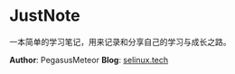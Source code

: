 # JustNote
一本简单的学习笔记，用来记录和分享自己的学习与成长之路。

**Author**: PegasusMeteor 
**Blog**: [selinux.tech](http://selinux.tech)  
<!--**51CTO**:[https://xiaoshuaigege.github.io/](https://xiaoshuaigege.github.io/)   -->



<!--**QQ讨论群**：  
<img src="http://www.selinux.tech/QQ%E7%BE%A4%E4%BA%8C%E7%BB%B4%E7%A0%81.png" height="400px" />   -->

<!--**个人微信公众号**：  
<img src="http://www.selinux.tech/linuxtianya.jpg" />


欢迎关注个人微信公众号，以及加入QQ讨论群，在这里你可以获取到众多的免费学习资源，并且可以与众多Linuxer一起学习进步。-->

